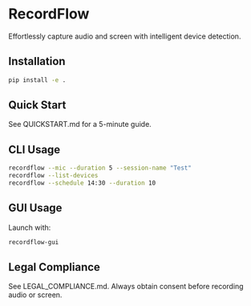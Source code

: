 
# RecordFlow

Effortlessly capture audio and screen with intelligent device detection.

## Installation

```bash
pip install -e .
```

## Quick Start

See QUICKSTART.md for a 5-minute guide.

## CLI Usage

```bash
recordflow --mic --duration 5 --session-name "Test"
recordflow --list-devices
recordflow --schedule 14:30 --duration 10
```

## GUI Usage

Launch with:

```bash
recordflow-gui
```

## Legal Compliance

See LEGAL_COMPLIANCE.md. Always obtain consent before recording audio or screen.

